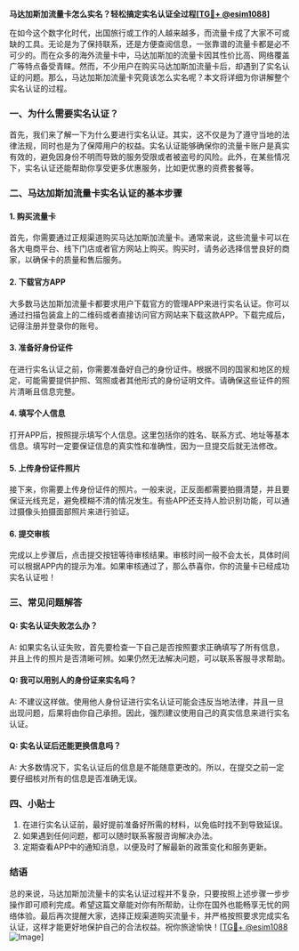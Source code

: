 **马达加斯加流量卡怎么实名？轻松搞定实名认证全过程[[TG💪+ @esim1088](https://t.me/s/esim1088)]**

在如今这个数字化时代，出国旅行或工作的人越来越多，而流量卡成了大家不可或缺的工具。无论是为了保持联系，还是方便查阅信息，一张靠谱的流量卡都是必不可少的。而在众多的海外流量卡中，马达加斯加的流量卡因其性价比高、网络覆盖广等特点备受青睐。然而，不少用户在购买马达加斯加流量卡后，却遇到了实名认证的问题。那么，马达加斯加流量卡究竟该怎么实名呢？本文将详细为你讲解整个实名认证的过程。

### 一、为什么需要实名认证？

首先，我们来了解一下为什么要进行实名认证。其实，这不仅是为了遵守当地的法律法规，同时也是为了保障用户的权益。实名认证能够确保你的流量卡账户是真实有效的，避免因身份不明而导致的服务受限或者被盗号的风险。此外，在某些情况下，实名认证还能帮助你享受更多优惠服务，比如更优惠的资费套餐等。

### 二、马达加斯加流量卡实名认证的基本步骤

#### 1. 购买流量卡
首先，你需要通过正规渠道购买马达加斯加流量卡。通常来说，这些流量卡可以在各大电商平台、线下门店或者官方网站上购买。购买时，请务必选择信誉良好的商家，以确保卡的质量和售后服务。

#### 2. 下载官方APP
大多数马达加斯加流量卡都要求用户下载官方的管理APP来进行实名认证。你可以通过扫描包装盒上的二维码或者直接访问官方网站来下载这款APP。下载完成后，记得注册并登录你的账号。

#### 3. 准备好身份证件
在进行实名认证之前，你需要准备好自己的身份证件。根据不同的国家和地区的规定，可能需要提供护照、驾照或者其他形式的身份证明文件。请确保这些证件的照片清晰且信息完整。

#### 4. 填写个人信息
打开APP后，按照提示填写个人信息。这里包括你的姓名、联系方式、地址等基本信息。填写时一定要保证信息的真实性和准确性，因为一旦提交后就无法修改。

#### 5. 上传身份证件照片
接下来，你需要上传身份证件的照片。一般来说，正反面都需要拍摄清楚，并且要保证光线充足，避免模糊不清的情况发生。有些APP还支持人脸识别功能，可以通过摄像头拍摄面部照片来进行验证。

#### 6. 提交审核
完成以上步骤后，点击提交按钮等待审核结果。审核时间一般不会太长，具体时间可以根据APP内的提示为准。如果审核通过了，那么恭喜你，你的流量卡已经成功实名认证啦！

### 三、常见问题解答

#### Q: 实名认证失败怎么办？
A: 如果实名认证失败，首先要检查一下自己是否按照要求正确填写了所有信息，并且上传的照片是否清晰可辨。如果仍然无法解决问题，可以联系客服寻求帮助。

#### Q: 我可以用别人的身份证来实名吗？
A: 不建议这样做。使用他人身份证进行实名认证可能会违反当地法律，并且一旦出现问题，后果将由你自己承担。因此，强烈建议使用自己的真实信息来进行实名认证。

#### Q: 实名认证后还能更换信息吗？
A: 大多数情况下，实名认证后的信息是不能随意更改的。所以，在提交之前一定要仔细核对所有的信息是否准确无误。

### 四、小贴士

1. 在进行实名认证前，最好提前准备好所需的材料，以免临时找不到导致延误。
2. 如果遇到任何问题，都可以随时联系客服咨询解决办法。
3. 定期查看APP中的通知消息，以便及时了解最新的政策变化和服务更新。

### 结语

总的来说，马达加斯加流量卡的实名认证过程并不复杂，只要按照上述步骤一步步操作即可顺利完成。希望这篇文章能对你有所帮助，让你在国外也能畅享无忧的网络体验。最后再次提醒大家，选择正规渠道购买流量卡，并严格按照要求完成实名认证，这样才能更好地保护自己的合法权益。祝你旅途愉快！[[TG💪+ @esim1088](https://t.me/s/esim1088) ![Image](https://i.postimg.cc/4NQfJmqS/Snipaste-2025-05-13-00-14-12.png)]